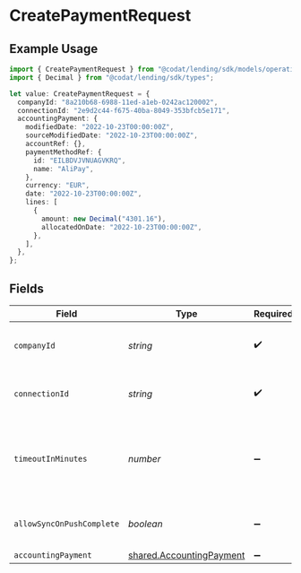 # CreatePaymentRequest

## Example Usage

```typescript
import { CreatePaymentRequest } from "@codat/lending/sdk/models/operations";
import { Decimal } from "@codat/lending/sdk/types";

let value: CreatePaymentRequest = {
  companyId: "8a210b68-6988-11ed-a1eb-0242ac120002",
  connectionId: "2e9d2c44-f675-40ba-8049-353bfcb5e171",
  accountingPayment: {
    modifiedDate: "2022-10-23T00:00:00Z",
    sourceModifiedDate: "2022-10-23T00:00:00Z",
    accountRef: {},
    paymentMethodRef: {
      id: "EILBDVJVNUAGVKRQ",
      name: "AliPay",
    },
    currency: "EUR",
    date: "2022-10-23T00:00:00Z",
    lines: [
      {
        amount: new Decimal("4301.16"),
        allocatedOnDate: "2022-10-23T00:00:00Z",
      },
    ],
  },
};
```

## Fields

| Field                                                                       | Type                                                                        | Required                                                                    | Description                                                                 | Example                                                                     |
| --------------------------------------------------------------------------- | --------------------------------------------------------------------------- | --------------------------------------------------------------------------- | --------------------------------------------------------------------------- | --------------------------------------------------------------------------- |
| `companyId`                                                                 | *string*                                                                    | :heavy_check_mark:                                                          | Unique identifier for a company.                                            | 8a210b68-6988-11ed-a1eb-0242ac120002                                        |
| `connectionId`                                                              | *string*                                                                    | :heavy_check_mark:                                                          | Unique identifier for a connection.                                         | 2e9d2c44-f675-40ba-8049-353bfcb5e171                                        |
| `timeoutInMinutes`                                                          | *number*                                                                    | :heavy_minus_sign:                                                          | Time limit for the push operation to complete before it is timed out.       |                                                                             |
| `allowSyncOnPushComplete`                                                   | *boolean*                                                                   | :heavy_minus_sign:                                                          | Allow a sync upon push completion.                                          |                                                                             |
| `accountingPayment`                                                         | [shared.AccountingPayment](../../../sdk/models/shared/accountingpayment.md) | :heavy_minus_sign:                                                          | N/A                                                                         |                                                                             |